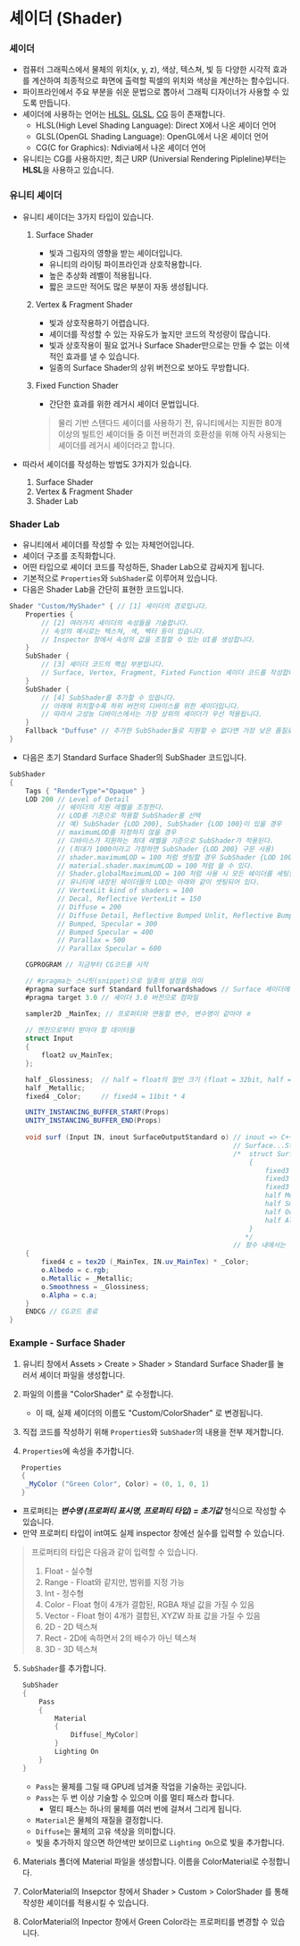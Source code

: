 # 셰이더 (Shader)

### 셰이더

* 컴퓨터 그래픽스에서 물체의 위치(x, y, z), 색상, 텍스쳐, 빛 등 다양한 시각적 효과를 계산하여 최종적으로 화면에 출력할 픽셀의 위치와 색상을 계산하는 함수입니다.
* 파이프라인에서 주요 부분을 쉬운 문법으로 뽑아서 그래픽 디자이너가 사용할 수 있도록 만듭니다.
* 셰이더에 사용하는 언어는 <u>HLSL</u>, <u>GLSL</u>, <u>CG</u> 등이 존재합니다.
  * HLSL(High Level Shading Language): Direct X에서 나온 셰이더 언어
  * GLSL(OpenGL Shading Language): OpenGL에서 나온 셰이더 언어
  * CG(C for Graphics): Ndivia에서 나온 셰이더 언어
* 유니티는 CG를 사용하지만, 최근 URP (Universial Rendering Pipleline)부터는 **HLSL**을 사용하고 있습니다.

### 유니티 셰이더

* 유니티 셰이더는 3가지 타입이 있습니다.

  1. Surface Shader

     * 빛과 그림자의 영향을 받는 셰이더입니다.
     * 유니티의 라이팅 파이프라인과 상호작용합니다. 
     * 높은 추상화 레벨이 적용됩니다.
     * 짧은 코드만 적어도 많은 부분이 자동 생성됩니다.

  2. Vertex & Fragment Shader

     * 빛과 상호작용하기 어렵습니다.
     * 셰이더를 작성할 수 있는 자유도가 높지만 코드의 작성량이 많습니다.
     * 빛과 상호작용이 필요 없거나 Surface Shader만으로는 만들 수 없는 이색적인 효과를 낼 수 있습니다.
     * 일종의 Surface Shader의 상위 버전으로 보아도 무방합니다.

  3. Fixed Function Shader

     * 간단한 효과를 위한 레거시 셰이더 문법입니다.

     > 물리 기반 스탠다드 셰이더를 사용하기 전, 유니티에서는 지원한 80개 이상의 빌트인 셰이더들 중 이전 버전과의 호환성을 위해 아직 사용되는 셰이더를 레거시 셰이더라고 합니다.

* 따라서 셰이더를 작성하는 방법도 3가지가 있습니다.

  1. Surface Shader
  2. Vertex & Fragment Shader
  3. Shader Lab

### Shader Lab

* 유니티에서 셰이더를 작성할 수 있는 자체언어입니다.
* 셰이더 구조를 조직화합니다.
* 어떤 타입으로 셰이더 코드를 작성하든, Shader Lab으로 감싸지게 됩니다.
* 기본적으로 `Properties`와 `SubShader`로 이루어져 있습니다.
* 다음은 Shader Lab을 간단히 표현한 코드입니다.

```C#
Shader "Custom/MyShader" { // [1] 셰이더의 경로입니다.
    Properties {
        // [2] 여러가지 셰이더의 속성들을 기술합니다.
        // 속성의 예시로는 텍스쳐, 색, 벡터 등이 있습니다.
        // Inspector 창에서 속성의 값을 조절할 수 있는 UI를 생성합니다.
    }
   	SubShader {
        // [3] 셰이더 코드의 핵심 부분입니다.
        // Surface, Vertex, Fragment, Fixted Function 셰이더 코드를 작성합니다.
    }
    SubShader {
        // [4] SubShader를 추가할 수 있씁니다.
        // 아래에 위치할수록 하위 버전의 디바이스를 위한 셰이더입니다.
        // 따라서 고성능 디바이스에서는 가장 상위의 셰이더가 우선 적용됩니다.
    }
    Fallback "Duffuse" // 추가한 SubShader들로 지원할 수 없다면 가장 낮은 품질로 처리합니다.
}
```

* 다음은 초기 Standard Surface Shader의 SubShader 코드입니다.

```C#
SubShader
{
    Tags { "RenderType"="Opaque" }
    LOD 200 // Level of Detail
            // 쉐이더의 지원 레벨을 조정한다.
        	// LOD를 기준으로 적용할 SubShader를 선택
            // 예) SubShader {LOD 200}, SubShader {LOD 100}이 있을 경우
            // maximumLOD를 지정하지 않을 경우
            // 디바이스가 지원하는 최대 레벨을 기준으로 SubShader가 적용된다.
            // (최대가 1000이라고 가정하면 SubShader {LOD 200} 구문 사용)
            // shader.maximumLOD = 100 처럼 셋팅할 경우 SubShader {LOD 100} 구문이 수행된다.
            // material.shader.maximumLOD = 100 처럼 쓸 수 있다.
            // Shader.globalMaximumLOD = 100 처럼 사용 시 모든 쉐이더를 세팅할 수 있다.
            // 유니티에 내장된 쉐이더들의 LOD는 아래와 같이 셋팅되어 있다.
            // VertexLit kind of shaders = 100
            // Decal, Reflective VertexLit = 150
            // Diffuse = 200
            // Diffuse Detail, Reflective Bumped Unlit, Reflective Bumped VertexLit = 250
            // Bumped, Specular = 300
            // Bumped Specular = 400
            // Parallax = 500
            // Parallax Specular = 600

    CGPROGRAM // 지금부터 CG코드를 시작

    // #pragma는 스니핏(snippet)으로 일종의 설정을 의미
    #pragma surface surf Standard fullforwardshadows // Surface 셰이더에서 어떤 기능을 사용하겠다고 지정
    #pragma target 3.0 // 셰이더 3.0 버전으로 컴파일

    sampler2D _MainTex; // 프로퍼티와 연동할 변수, 변수명이 같아야 ㅎ
	
    // 엔진으로부터 받아야 할 데이터들
    struct Input
    {
        float2 uv_MainTex;
    };

    half _Glossiness;  // half = float의 절반 크기 (float = 32bit, half = 16bit)
    half _Metallic;   
    fixed4 _Color;     // fixed4 = 11bit * 4

    UNITY_INSTANCING_BUFFER_START(Props)
    UNITY_INSTANCING_BUFFER_END(Props)
        
    void surf (Input IN, inout SurfaceOutputStandard o) // inout => C++의 참조자와 같은 역할
        												// Surface...Standard는 유니티에 내장된 구조체
        												/*  struct SurfaceOutputStandard
                                                            {
                                                                fixed3 Albedo;
                                                                fixed3 Normal;
                                                                fixed3 Emission;
                                                                half Metallic;
                                                                half Smoothness;
                                                                half Occlusion;
                                                                half Alpha;
                                                            } 
                                                           */
        												// 함수 내에서는 세미콜론(;)을 사용해야 함
    {
        fixed4 c = tex2D (_MainTex, IN.uv_MainTex) * _Color;
        o.Albedo = c.rgb;
        o.Metallic = _Metallic;
        o.Smoothness = _Glossiness;
        o.Alpha = c.a;
    }
    ENDCG // CG코드 종료
}
```
### Example - Surface Shader

1. 유니티 창에서 Assets > Create > Shader > Standard Surface Shader를 눌러서 셰이더 파일을 생성합니다.

2. 파일의 이름을 "ColorShader" 로 수정합니다.

   * 이 때, 실제 셰이더의 이름도 "Custom/ColorShader" 로 변경됩니다.

3. 직접 코드를 작성하기 위해 `Properties`와 `SubShader`의 내용을 전부 제거합니다.

4. `Properties`에 속성을 추가합니다.

```c#
   Properties
   {
   	_MyColor ("Green Color", Color) = (0, 1, 0, 1)
   }
```

   * 프로퍼티는 ***변수명 (프로퍼티 표시명, 프로퍼티 타입) = 초기값***  형식으로 작성할 수 있습니다.
   * 만약 프로퍼티 타입이 int여도 실제 inspector 창에선 실수를 입력할 수 있습니다.

> 프로퍼티의 타입은 다음과 같이 입력할 수 있습니다.
>
> 1. Float - 실수형
> 2. Range - Float와 같지만, 범위를 지정 가능
> 3. Int - 정수형
> 4. Color - Float 형이 4개가 결합된, RGBA 채널 값을 가질 수 있음
> 5. Vector - Float 형이 4개가 결합된, XYZW 좌표 값을 가질 수 있음
> 6. 2D - 2D 텍스쳐
> 7. Rect - 2D에 속하면서 2의 배수가 아닌 텍스쳐
> 8. 3D - 3D 텍스쳐

5. `SubShader`를 추가합니다.

   ```c#
   SubShader
   {
       Pass
       {
           Material
           {
               Diffuse[_MyColor]
           }	
           Lighting On
       }
   }

   ```

   * `Pass`는 물체를 그릴 때 GPU레 넘겨줄 작업을 기술하는 곳입니다.
   * `Pass`는 두 번 이상 기술할 수 있으며 이를 멀티 패스라 합니다.
     * 멀티 패스는 하나의 물체를 여러 번에 걸쳐서 그리게 됩니다.
   * `Material`은 물체의 재질을 결정합니다.
   * `Diffuse`는 물체의 고유 색상을 의미합니다. 
   * 빛을 추가하지 않으면 하얀색만 보이므로 `Lighting On`으로 빛을 추가합니다.

6. Materials 폴더에 Material 파일을 생성합니다. 이름을 ColorMaterial로 수정합니다.

7. ColorMaterial의 Insepctor 창에서 Shader > Custom > ColorShader 를 통해 작성한 셰이더를 적용시킬 수 있습니다.

8. ColorMaterial의 Inpector 창에서 Green Color라는 프로퍼티를 변경할 수 있습니다.



